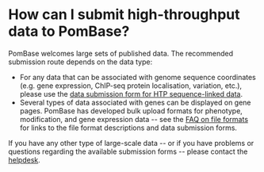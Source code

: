 # How can I submit high-throughput data to PomBase?
<!-- pombase_categories: Data submission and formats -->

PomBase welcomes large sets of published data. The recommended
submission route depends on the data type:

-   For any data that can be associated with genome sequence coordinates
    (e.g. gene expression, ChIP-seq protein localisation, variation,
    etc.), please use the [data submission form for HTP sequence-linked data](/submit-data/data-submission-form).
-   Several types of data associated with genes can be displayed on gene
    pages. PomBase has developed bulk upload formats for phenotype,
    modification, and gene expression data -- see the [FAQ on file formats](/faq/what-file-formats-can-i-use-submit-high-throughput-data) 
    for links to the file format descriptions and data submission forms.

If you have any other type of large-scale data -- or if you have
problems or questions regarding the available submission forms -- please
contact the [helpdesk](mailto:helpdesk@pombase.org).

